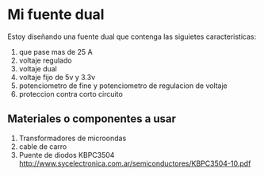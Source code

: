 # Mi fuente dual

Estoy diseñando una fuente dual que contenga las siguietes caracteristicas:

1. que pase mas de 25 A
2. voltaje regulado
3. voltaje dual
4. voltaje fijo de 5v y 3.3v
5. potenciometro de fine y potenciometro de regulacion de voltaje
6. proteccion contra corto circuito



## Materiales o componentes a usar

1. Transformadores de microondas
2. cable de carro
3. Puente de diodos KBPC3504 http://www.sycelectronica.com.ar/semiconductores/KBPC3504-10.pdf
